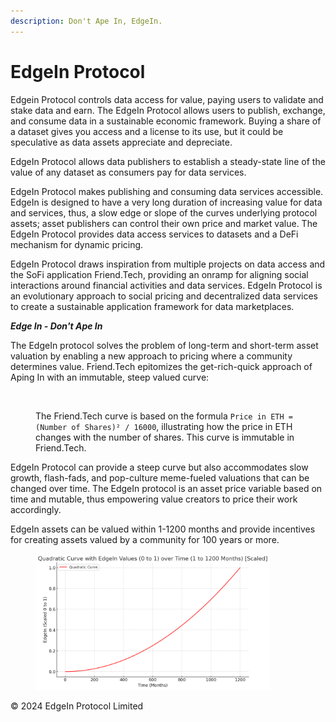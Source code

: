 ```yaml
---
description: Don't Ape In, EdgeIn.
---
```


# EdgeIn Protocol

Edgein Protocol controls data access for value, paying users to validate and stake data and earn.   The EdgeIn Protocol allows users to publish, exchange, and consume data in a sustainable economic framework.  Buying a share of a dataset gives you access and a license to its use, but it could be speculative as data assets appreciate and depreciate. &#x20;

EdgeIn Protocol allows data publishers to establish a steady-state line of the value of any dataset as consumers pay for data services.

EdgeIn Protocol makes publishing and consuming data services accessible.  EdgeIn is designed to have a very long duration of increasing value for data and services, thus, a slow edge or slope of the curves underlying protocol assets; asset publishers can control their own price and market value.  The EdgeIn Protocol provides data access services to datasets and a DeFi mechanism for dynamic pricing.

EdgeIn Protocol draws inspiration from multiple projects on data access and the SoFi application Friend.Tech, providing an onramp for aligning social interactions around financial activities and data services.  EdgeIn Protocol is an evolutionary approach to social pricing and decentralized data services to create a sustainable application framework for data marketplaces.

_**Edge In - Don't Ape In**_

The EdgeIn protocol solves the problem of long-term and short-term asset valuation by enabling a new approach to pricing where a community determines value.  Friend.Tech epitomizes the get-rich-quick approach of Aping In with an immutable, steep valued curve:

<figure><img src=".gitbook/assets/Screenshot 2024-01-06 at 10.25.57 AM.png" alt="" width="375"><figcaption><p>The Friend.Tech curve is based on the formula <code>Price in ETH = (Number of Shares)² / 16000</code>, illustrating how the price in ETH changes with the number of shares.  This curve is immutable in Friend.Tech.</p></figcaption></figure>



EdgeIn Protocol can provide a steep curve but also accommodates slow growth, flash-fads, and pop-culture meme-fueled valuations that can be changed over time.  The EdgeIn protocol is an asset price variable based on time and mutable, thus empowering value creators to price their work accordingly.

EdgeIn assets can be valued within 1-1200 months and provide incentives for creating assets valued by a community for 100 years or more.

<figure><img src=".gitbook/assets/graph100.png" alt="" width="375"><figcaption></figcaption></figure>





© 2024 EdgeIn Protocol Limited
